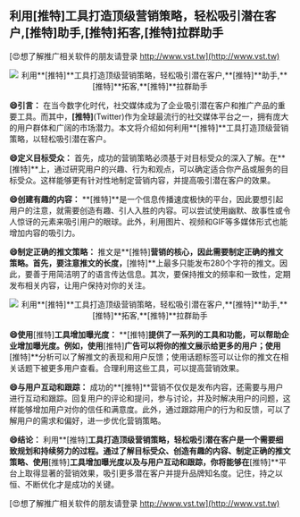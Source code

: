 ## **利用**[推特]**工具打造顶级营销策略，轻松吸引潜在客户,**[推特]**助手,**[推特]**拓客,**[推特]**拉群助手**

[😍想了解推广相关软件的朋友请登录 http://www.vst.tw](http://www.vst.tw)

 <center><img src="https://vst.tw/MP4/tuiguang/png/8.png" alt="利用**[推特]**工具打造顶级营销策略，轻松吸引潜在客户,**[推特]**助手,**[推特]**拓客,**[推特]**拉群助手"></center>

**😄引言：**
在当今数字化时代，社交媒体成为了企业吸引潜在客户和推广产品的重要工具。而其中，**[推特]**(Twitter)作为全球最流行的社交媒体平台之一，拥有庞大的用户群体和广阔的市场潜力。本文将介绍如何利用**[推特]**工具打造顶级营销策略，以轻松吸引潜在客户。

**😄定义目标受众：**
首先，成功的营销策略必须基于对目标受众的深入了解。在**[推特]**上，通过研究用户的兴趣、行为和观点，可以确定适合你产品或服务的目标受众。这样能够更有针对性地制定营销内容，并提高吸引潜在客户的效果。

**😄创建有趣的内容：**
**[推特]**是一个信息传播速度极快的平台，因此要想引起用户的注意，就需要创造有趣、引人入胜的内容。可以尝试使用幽默、故事性或令人惊讶的元素来吸引用户的眼球。此外，利用图片、视频和GIF等多媒体形式也能增加内容的吸引力。

**😄制定正确的推文策略：**
推文是**[推特]**营销的核心，因此需要制定正确的推文策略。首先，要注意推文的长度，**[推特]**上最多只能发布280个字符的推文。因此，要善于用简洁明了的语言传达信息。其次，要保持推文的频率和一致性，定期发布相关内容，让用户保持对你的关注。

 <center><img src="https://vst.tw/MP4/tuiguang/png/8.png" alt="利用**[推特]**工具打造顶级营销策略，轻松吸引潜在客户,**[推特]**助手,**[推特]**拓客,**[推特]**拉群助手"></center>

**😄使用**[推特]**工具增加曝光度：**
**[推特]**提供了一系列的工具和功能，可以帮助企业增加曝光度。例如，使用**[推特]**广告可以将你的推文展示给更多的用户；使用**[推特]**分析可以了解推文的表现和用户反馈；使用话题标签可以让你的推文在相关话题下被更多用户查看。合理利用这些工具，可以提高营销效果。

**😄与用户互动和跟踪：**
成功的**[推特]**营销不仅仅是发布内容，还需要与用户进行互动和跟踪。回复用户的评论和提问，参与讨论，并及时解决用户的问题，这样能够增加用户对你的信任和满意度。此外，通过跟踪用户的行为和反馈，可以了解用户的需求和偏好，进一步优化营销策略。

**😄结论：**
利用**[推特]**工具打造顶级营销策略，轻松吸引潜在客户是一个需要细致规划和持续努力的过程。通过了解目标受众、创造有趣的内容、制定正确的推文策略、使用**[推特]**工具增加曝光度以及与用户互动和跟踪，你将能够在**[推特]**平台上取得显著的营销效果，吸引更多潜在客户并提升品牌知名度。记住，持之以恒、不断优化才是成功的关键。

[😍想了解推广相关软件的朋友请登录 http://www.vst.tw](http://www.vst.tw)



